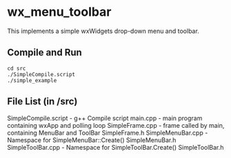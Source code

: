 wx_menu_toolbar
===============

This implements a simple wxWidgets drop-down menu and toolbar.

Compile and Run
---------------

```
cd src
./SimpleCompile.script
./simple_example
```


File List (in /src)
---------

SimpleCompile.script  - g++ Compile script
main.cpp              - main program containing wxApp and polling loop
SimpleFrame.cpp       - frame called by main, containing MenuBar and ToolBar
SimpleFrame.h
SimpleMenuBar.cpp     - Namespace for SimpleMenuBar::Create()
SimpleMenuBar.h
SimpleToolBar.cpp     - Namespace for SimpleToolBar.Create()
SimpleToolBar.h
